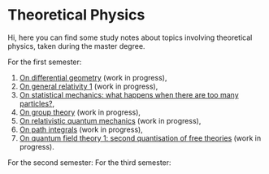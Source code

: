 # Theoretical Physics

Hi, here you can find some study notes about topics involving theoretical physics, taken during the master degree. 

For the first semester:
1. [On differential geometry](https://github.com/PhysicsZandi/TheoreticalPhysics/blob/main/source/dg/dg.pdf) (work in progress),
2. [On general relativity 1](https://github.com/PhysicsZandi/TheoreticalPhysics/blob/main/source/gr1/gr1.pdf) (work in progress),
3. [On statistical mechanics: what happens when there are too many particles?](https://github.com/PhysicsZandi/TheoreticalPhysics/blob/main/source/sm/sm.pdf), 
4. [On group theory](https://github.com/PhysicsZandi/TheoreticalPhysics/blob/main/source/lie/lie.pdf) (work in progress),
5. [On relativistic quantum mechanics](https://github.com/PhysicsZandi/TheoreticalPhysics/blob/main/source/rqm/rqm.pdf) (work in progress),
6. [On path integrals](https://github.com/PhysicsZandi/TheoreticalPhysics/blob/main/source/pi/pi.pdf) (work in progress),
7. [On quantum field theory 1: second quantisation of free theories](https://github.com/PhysicsZandi/TheoreticalPhysics/blob/main/source/qft1/qft1.pdf) (work in progress).

For the second semester:
For the third semester:
